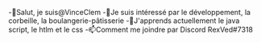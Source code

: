 -👋Salut, je suis@VinceClem
-👀Je suis intéressé par le développement, la corbeille, la boulangerie-pâtisserie
-🌱J'apprends actuellement le java script, le htlm et le css
-📫Comment me joindre par Discord RexVed#7318

<!---
VinceClem/VinceClem is a ✨ special ✨ repository because its `README.md` (this file) appears on your GitHub profile.
You can click the Preview link to take a look at your changes.
--->
